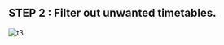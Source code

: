 ## STEP 2 : **Filter out unwanted timetables.**

![t3](https://user-images.githubusercontent.com/23183656/36531370-8cb377b2-17f8-11e8-8308-96f447a5c378.gif)
